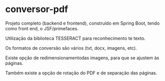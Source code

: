 ﻿# conversor-pdf

Projeto completo (backend e frontend), construído em Spring Boot, tendo como front end, o JSF/primefaces.

Utilização da biblioteca TESSERACT para reconhecimento te texto.

Os formatos de conversão são vários (txt, docx, imagens, etc).

Existe opção de redimensionamentodas imagens, para que se ajustem às páginas.

Também existe a opção de rotação do PDF e de separação das páginas.
